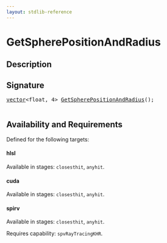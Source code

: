 ```yaml
---
layout: stdlib-reference
---
```


# GetSpherePositionAndRadius

## Description





## Signature 

<pre>
<a href="../types/vector/index.html" class="code_type">vector</a>&lt;<span class="code_keyword">float</span>, 4&gt; <a href="getspherepositionandradius-039hk.html">GetSpherePositionAndRadius</a>();

</pre>

## Availability and Requirements

Defined for the following targets:

#### hlsl
Available in stages: `closesthit`, `anyhit`.

#### cuda
Available in stages: `closesthit`, `anyhit`.

#### spirv
Available in stages: `closesthit`, `anyhit`.

Requires capability: `spvRayTracingKHR`.


